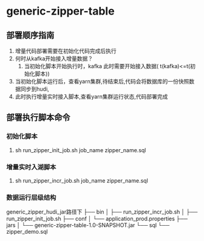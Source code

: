 # generic-zipper-table
## 部署顺序指南
   1. 增量代码部署需要在初始化代码完成后执行
   2. 何时从kafka开始接入增量数据？
      1. 当初始化脚本开始执行时，kafka 此时需要开始接入数据( t(kafka)<=t(初始化脚本))
   3. 当初始化脚本运行后，查看yarn集群,待结束后,代码会将数据库的一份快照数据同步到hudi,
   4. 此时执行增量实时接入脚本,查看yarn集群运行状态,代码部署完成
   
## 部署执行脚本命令
### 初始化脚本
   1. sh run_zipper_init_job.sh job_name zipper_name.sql
### 增量实时入湖脚本
   1. sh run_zipper_incr_job.sh job_name zipper_name.sql
   
### 数据运行层级结构
   generic_zipper_hudi_jar路径下
   ├── bin
   │ ├── run_zipper_incr_job.sh
   │ ├── run_zipper_init_job.sh
   ├── conf
   │ └── application_prod.properties
   ├── jars
   │ └── generic-zipper-table-1.0-SNAPSHOT.jar
   └── sql
       └── zipper_demo.sql